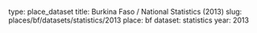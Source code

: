 type: place_dataset
title: Burkina Faso / National Statistics (2013)
slug: places/bf/datasets/statistics/2013
place: bf
dataset: statistics
year: 2013
